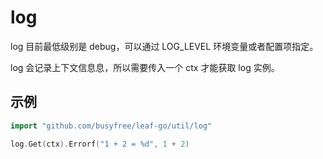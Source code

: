 # log

log 目前最低级别是 debug，可以通过 LOG_LEVEL 环境变量或者配置项指定。

log 会记录上下文信息息，所以需要传入一个 ctx 才能获取 log 实例。

## 示例

```go
import "github.com/busyfree/leaf-go/util/log"

log.Get(ctx).Errorf("1 + 2 = %d", 1 + 2)
```
